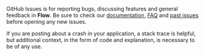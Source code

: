 GitHub Issues is for reporting bugs, discussing features and general feedback in **Flow**. Be sure to check our [documentation](http://cocoadocs.org/docsets/Flow), [FAQ](https://github.com/zenangst/Flow/wiki/FAQ) and [past issues](https://github.com/zenangst/Flow/issues?state=closed) before opening any new issues.

If you are posting about a crash in your application, a stack trace is helpful, but additional context, in the form of code and explanation, is necessary to be of any use.
